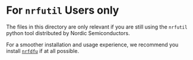# For `nrfutil` Users only

The files in this directory are only relevant if you are still using the `nrfutil` python tool distributed by Nordic Semiconductors.

For a smoother installation and usage experience, we recommend you install [`nrfdfu`](https://crates.io/crates/nrfdfu) if at all possible.